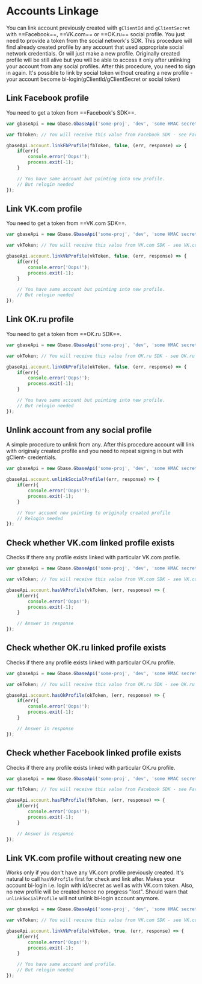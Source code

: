 # Accounts Linkage

You can link account previously created with `gClientId` and `gClientSecret` with ==Facebook==, ==VK.com== or ==OK.ru== social profile. You just need to provide a token from the social network's SDK. This procedure will find already created profile by any account that used appropriate social network credentials. Or will just make a new profile. Originally created profile will be still alive but you will be able to access it only after unlinking your account from any social profiles. After this procedure, you need to sign in again. It's possible to link by social token without creating a new profile - your account become bi-login(gClientId/gClientSecret or social token)

## Link Facebook profile

You need to get a token from ==Facebook's SDK==.
```javascript
var gbaseApi = new Gbase.GbaseApi('some-proj', 'dev', 'some HMAC secret', Gbase.GbaseApi.PLATFORM.ANDROID, '0.0.1');

var fbToken; // You will receive this value from Facebook SDK - see Facebook documentation for more information

gbaseApi.account.linkFbProfile(fbToken, false, (err, response) => {
	if(err){
		console.error('Oops!');
		process.exit(-1);
	}

	// You have same account but pointing into new profile.
	// But relogin needed
});
```

## Link VK.com profile

You need to get a token from ==VK.com SDK==.
```javascript
var gbaseApi = new Gbase.GbaseApi('some-proj', 'dev', 'some HMAC secret', Gbase.GbaseApi.PLATFORM.ANDROID, '0.0.1');

var vkToken; // You will receive this value from VK.com SDK - see VK.com documentation for more information

gbaseApi.account.linkVkProfile(vkToken, false, (err, response) => {
	if(err){
		console.error('Oops!');
		process.exit(-1);
	}

	// You have same account but pointing into new profile.
	// But relogin needed
});
```

## Link OK.ru profile

You need to get a token from ==OK.ru SDK==.
```javascript
var gbaseApi = new Gbase.GbaseApi('some-proj', 'dev', 'some HMAC secret', Gbase.GbaseApi.PLATFORM.ANDROID, '0.0.1');

var okToken; // You will receive this value from OK.ru SDK - see OK.ru documentation for more information

gbaseApi.account.linkOkProfile(okToken, false, (err, response) => {
	if(err){
		console.error('Oops!');
		process.exit(-1);
	}

	// You have same account but pointing into new profile.
	// But relogin needed
});
```

## Unlink account from any social profile

A simple procedure to unlink from any. After this procedure account will link with originaly created profile and you need to repeat signing in but with gClient- credentials.
```javascript
var gbaseApi = new Gbase.GbaseApi('some-proj', 'dev', 'some HMAC secret', Gbase.GbaseApi.PLATFORM.ANDROID, '0.0.1');

gbaseApi.account.unlinkSocialProfile((err, response) => {
	if(err){
		console.error('Oops!');
		process.exit(-1);
	}

	// Your account now pointing to originaly created profile
	// Relogin needed
});
```

## Check whether VK.com linked profile exists

Checks if there any profile exists linked with particular VK.com profile.
```javascript
var gbaseApi = new Gbase.GbaseApi('some-proj', 'dev', 'some HMAC secret', Gbase.GbaseApi.PLATFORM.STDL, '0.0.3');

var vkToken; // You will receive this value from VK.com SDK - see VK.com documentation for more information

gbaseApi.account.hasVkProfile(vkToken, (err, response) => {
	if(err){
		console.error('Oops!');
		process.exit(-1);
	}

	// Answer in response
});
```

## Check whether OK.ru linked profile exists

Checks if there any profile exists linked with particular OK.ru profile.
```javascript
var gbaseApi = new Gbase.GbaseApi('some-proj', 'dev', 'some HMAC secret', Gbase.GbaseApi.PLATFORM.STDL, '0.0.3');

var okToken; // You will receive this value from OK.ru SDK - see OK.ru documentation for more information

gbaseApi.account.hasOkProfile(okToken, (err, response) => {
	if(err){
		console.error('Oops!');
		process.exit(-1);
	}

	// Answer in response
});
```

## Check whether Facebook linked profile exists

Checks if there any profile exists linked with particular OK.ru profile.
```javascript
var gbaseApi = new Gbase.GbaseApi('some-proj', 'dev', 'some HMAC secret', Gbase.GbaseApi.PLATFORM.STDL, '0.0.3');

var fbToken; // You will receive this value from Facebook SDK - see Facebook documentation for more information

gbaseApi.account.hasFbProfile(fbToken, (err, response) => {
	if(err){
		console.error('Oops!');
		process.exit(-1);
	}

	// Answer in response
});
```

## Link VK.com profile without creating new one

Works only if you don't have any VK.com profile previously created. It's natural to call `hasVkProfile` first for check and link after. Makes your account bi-login i.e. login with id/secret as well as with VK.com token. Also, no new profile will be created hence no progress "lost". Should warn that `unlinkSocialProfile` will not unlink bi-login account anymore.
```javascript
var gbaseApi = new Gbase.GbaseApi('some-proj', 'dev', 'some HMAC secret', Gbase.GbaseApi.PLATFORM.ANDROID, '0.0.1');

var vkToken; // You will receive this value from VK.com SDK - see VK.com documentation for more information

gbaseApi.account.linkVkProfile(vkToken, true, (err, response) => {
	if(err){
		console.error('Oops!');
		process.exit(-1);
	}

	// You have same account and profile.
	// But relogin needed
});
```
